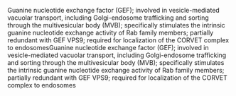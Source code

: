 Guanine nucleotide exchange factor (GEF); involved in vesicle-mediated vacuolar transport, including Golgi-endosome trafficking and sorting through the multivesicular body (MVB); specifically stimulates the intrinsic guanine nucleotide exchange activity of Rab family members; partially redundant with GEF VPS9; required for localization of the CORVET complex to endosomesGuanine nucleotide exchange factor (GEF); involved in vesicle-mediated vacuolar transport, including Golgi-endosome trafficking and sorting through the multivesicular body (MVB); specifically stimulates the intrinsic guanine nucleotide exchange activity of Rab family members; partially redundant with GEF VPS9; required for localization of the CORVET complex to endosomes
